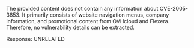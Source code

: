 The provided content does not contain any information about CVE-2005-3853. It primarily consists of website navigation menus, company information, and promotional content from OVHcloud and Flexera. Therefore, no vulnerability details can be extracted.

Response: UNRELATED